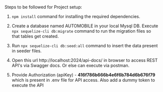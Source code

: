 Steps to be followed for Project setup:

1. ```npm install``` command for installing the required dependencies.

2. Create a database named AUTOMOBILE in your local Mysql DB. Execute ```npx sequelize-cli db:migrate``` command to run the migration files so that tables get created.

3. Run ```npx sequelize-cli db:seed:all``` command to insert the data present in seeder files.

4. Open this url http://localhost:2024/api-docs/ in browser to access REST API's via Swagger docs. Or else can execute via postman.

5. Provide Authorization (apiKey) - **416f786b666b4e6f6b784d6b676f79** which is present in .env file for API access. Also add a dummy token to execute the API
